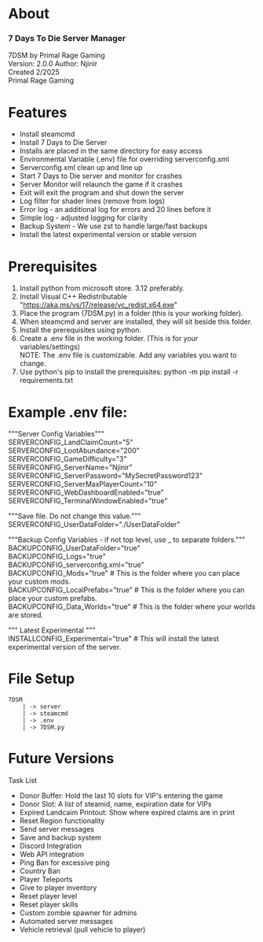 # About

### 7 Days To Die Server Manager
7DSM by Primal Rage Gaming  
Version: 2.0.0
Author: Njinir  
Created 2/2025  
Primal Rage Gaming

# Features
* Install steamcmd
* Install 7 Days to Die Server
* Installs are placed in the same directory for easy access
* Environmental Variable (.env) file for overriding serverconfig.xml
* Serverconfig.xml clean up and line up
* Start 7 Days to Die server and monitor for crashes
* Server Monitor will relaunch the game if it crashes
* Exit will exit the program and shut down the server
* Log filter for shader lines (remove from logs)
* Error log - an additional log for errors and 20 lines before it
* Simple log - adjusted logging for clarity
* Backup System - We use zst to handle large/fast backups
* Install the latest experimental version or stable version

# Prerequisites
1. Install python from microsoft store. 3.12 preferably.  
2. Install Visual C++ Redistributable "https://aka.ms/vs/17/release/vc_redist.x64.exe"  
3. Place the program (7DSM.py) in a folder (this is your working folder).
4. When steamcmd and server are installed, they will sit beside this folder.
5. Install the prerequisites using python.
6. Create a .env file in the working folder. (This is for your variables/settings)  
    NOTE: The .env file is customizable. Add any variables you want to change.
7. Use python's pip to install the prerequisites: python -m pip install -r requirements.txt

# Example .env file:  
"""Server Config Variables"""  
SERVERCONFIG_LandClaimCount="5"  
SERVERCONFIG_LootAbundance="200"  
SERVERCONFIG_GameDifficulty="3"  
SERVERCONFIG_ServerName="Njinir"  
SERVERCONFIG_ServerPassword="MySecretPassword123"  
SERVERCONFIG_ServerMaxPlayerCount="10"  
SERVERCONFIG_WebDashboardEnabled="true"  
SERVERCONFIG_TerminalWindowEnabled="true"  

"""Save file. Do not change this value."""  
SERVERCONFIG_UserDataFolder="./UserDataFolder"  

"""Backup Config Variables - if not top level, use _ to separate folders."""  
BACKUPCONFIG_UserDataFolder="true"  
BACKUPCONFIG_Logs="true"  
BACKUPCONFIG_serverconfig.xml="true"   
BACKUPCONFIG_Mods="true" # This is the folder where you can place your custom mods.  
BACKUPCONFIG_LocalPrefabs="true" # This is the folder where you can place your custom prefabs.  
BACKUPCONFIG_Data_Worlds="true" # This is the folder where your worlds are stored.  

""" Latest Experimental """   
INSTALLCONFIG_Experimental="true" # This will install the latest experimental version of the server.  

# File Setup
```
7DSM
    | -> server  
    | -> steamcmd  
    | -> .env  
    | -> 7DSM.py  
```


# Future Versions 

Task List
* Donor Buffer: Hold the last 10 slots for VIP's entering the game
* Donor Slot: A list of steamid, name, expiration date for VIPs
* Expired Landcaim Printout: Show where expired claims are in print
* Reset Region functionality
* Send server messages
* Save and backup system
* Discord Integration
* Web API integration
* Ping Ban for excessive ping
* Country Ban
* Player Teleports
* Give to player inventory
* Reset player level
* Reset player skills
* Custom zombie spawner for admins
* Automated server messages
* Vehicle retrieval (pull vehicle to player)
